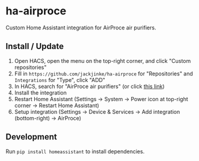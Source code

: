 # ha-airproce
Custom Home Assistant integration for AirProce air purifiers.

## Install / Update

1. Open HACS, open the menu on the top-right corner, and click "Custom repositories"
2. Fill in `https://github.com/jackjinke/ha-airproce` for "Repositories" and `Integrations` for "Type", click "ADD"
3. In HACS, search for "AirProce air purifiers" (or click [this link](https://my.home-assistant.io/redirect/hacs_repository/?owner=jackjinke&repository=ha-airproce))
4. Install the integration
5. Restart Home Assistant (Settings -> System -> Power icon at top-right corner -> Restart Home Assistant)
6. Setup integration (Settings -> Device & Services -> Add integration (bottom-right) -> AirProce)

## Development

Run `pip install homeassistant` to install dependencies.